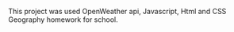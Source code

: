 This project was used OpenWeather api, Javascript, Html and CSS <br>
Geography homework for school.
